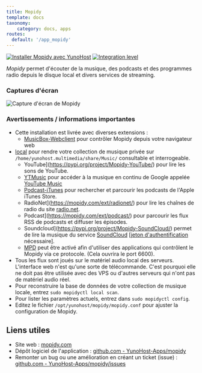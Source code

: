 ```yaml
---
title: Mopidy
template: docs
taxonomy:
    category: docs, apps
routes:
  default: '/app_mopidy'
---
```


[![Installer Mopidy avec YunoHost](https://install-app.yunohost.org/install-with-yunohost.svg)](https://install-app.yunohost.org/?app=mopidy) [![Integration level](https://dash.yunohost.org/integration/mopidy.svg)](https://dash.yunohost.org/appci/app/mopidy)

*Mopidy* permet d'écouter de la musique, des podcasts et des programmes radio depuis le disque local et divers services de streaming.

### Captures d'écran

![Capture d'écran de Mopidy](https://github.com/YunoHost-Apps/mopidy_ynh/blob/master/doc/screenshots/mopidy_screenshot1.png)

### Avertissements / informations importantes

* Cette installation est livrée avec diverses extensions :
    * [MusicBox-Webclient](https://mopidy.com/ext/musicbox-webclient/) pour contrôler Mopidy depuis votre navigateur web
* [local](https://mopidy.com/ext/local/) pour rendre votre collection de musique privée sur `/home/yunohost.multimedia/share/Music/` consultable et interrogeable.
    * YouTube](https://pypi.org/project/Mopidy-YouTube/) pour lire les sons de YouTube.
    * [YTMusic](https://music.youtube.com/) pour accéder à la musique en continu de Google appelée [YouTube Music](https://music.youtube.com/) 
    * [Podcast-iTunes](https://mopidy.com/ext/podcast-itunes/) pour rechercher et parcourir les podcasts de l'Apple iTunes Store.
    * RadioNet](https://mopidy.com/ext/radionet/) pour lire les chaînes de radio du site [radio.net](https://www.radio.net/).
    * Podcast](https://mopidy.com/ext/podcast/) pour parcourir les flux RSS de podcasts et diffuser les épisodes.
    * Soundcloud](https://pypi.org/project/Mopidy-SoundCloud/) permet de lire la musique du service [SoundCloud](https://soundcloud.com/) [[jeton d'authentification](https://pypi.org/project/Mopidy-SoundCloud/) nécessaire].
    * [MPD](https://mopidy.com/ext/mpd/) peut être activé afin d'utiliser des applications qui contrôlent le Mopidy via ce protocole. (Cela ouvrira le port 6600). 
* Tous les flux sont joués sur le matériel audio local des serveurs. L'interface web n'est qu'une sorte de télécommande. C'est pourquoi elle ne doit pas être utilisée avec des VPS ou d'autres serveurs qui n'ont pas de matériel audio réel.
* Pour reconstruire la base de données de votre collection de musique locale, entrez `sudo mopidyctl local scan`.
* Pour lister les paramètres actuels, entrez dans `sudo mopidyctl config`.
* Editez le fichier `/opt/yunohost/mopidy/mopidy.conf` pour ajuster la configuration de Mopidy.

## Liens utiles

+ Site web : [mopidy.com](https://mopidy.com/)
+ Dépôt logiciel de l'application : [github.com - YunoHost-Apps/mopidy](https://github.com/YunoHost-Apps/mopidy_ynh)
+ Remonter un bug ou une amélioration en créant un ticket (issue) : [github.com - YunoHost-Apps/mopidy/issues](https://github.com/YunoHost-Apps/mopidy_ynh/issues)
